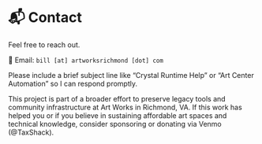 # 📬 Contact
Feel free to reach out.

📧 Email: `bill [at] artworksrichmond [dot] com`  

Please include a brief subject line like “Crystal Runtime Help” or “Art Center Automation” so I can respond promptly.

This project is part of a broader effort to preserve legacy tools and community infrastructure at Art Works in Richmond, VA. If this work has helped you or if you believe in sustaining affordable art spaces and technical knowledge, consider sponsoring or donating via Venmo (@TaxShack).
